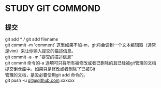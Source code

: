 STUDY GIT COMMOND
==============================

提交
------------
git add *  / git add filename <br/>
git commit -m 'comment'  这里如果不加-m，git将会调到一个文本编辑器（通常是vim）来让你输入提交的描述信息。<br/>
git commit -a -m "提交的描述信息" <br/>
git commit 命令的-a 选项可只将所有被修改或者已删除的且已经被git管理的文档提交倒仓库中。如果只是修改或者删除了已被Git <br/>管理的文档，是没必要使用git add 命令的。<br/>
git push -u git@github.com:xxxxxx <br/>

